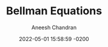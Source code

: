 ---
layout: post
title: "Bellman Equations"
date: 2022-05-01 15:58:59 -0200
categories:
  - Research
tags:
  - Reinforcement Learning
  - Transfer Learning
  - MDP
  - Action-Value function
  - Reward function
  - State Space
  - Grid World
  - Machine Learning
  - Artificial Learning
author: Aneesh Chandran
permalink: /post/:categories/:year/:month/:day/
---